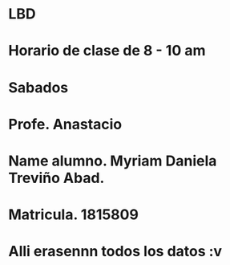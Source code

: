 # LBD
# Horario de clase de 8 - 10 am
# Sabados
# Profe. Anastacio
# Name alumno. Myriam Daniela Treviño Abad.
# Matricula. 1815809
# Alli erasennn todos los datos :v
